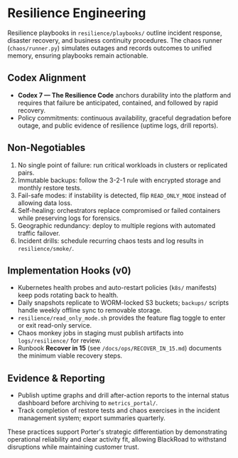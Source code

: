 # Resilience Engineering

Resilience playbooks in `resilience/playbooks/` outline incident response, disaster recovery, and business continuity procedures. The chaos runner (`chaos/runner.py`) simulates outages and records outcomes to unified memory, ensuring playbooks remain actionable.

## Codex Alignment

- **Codex 7 — The Resilience Code** anchors durability into the platform and requires that failure be anticipated, contained, and followed by rapid recovery.
- Policy commitments: continuous availability, graceful degradation before outage, and public evidence of resilience (uptime logs, drill reports).

## Non-Negotiables

1. No single point of failure: run critical workloads in clusters or replicated pairs.
2. Immutable backups: follow the 3-2-1 rule with encrypted storage and monthly restore tests.
3. Fail-safe modes: if instability is detected, flip `READ_ONLY_MODE` instead of allowing data loss.
4. Self-healing: orchestrators replace compromised or failed containers while preserving logs for forensics.
5. Geographic redundancy: deploy to multiple regions with automated traffic failover.
6. Incident drills: schedule recurring chaos tests and log results in `resilience/smoke/`.

## Implementation Hooks (v0)

- Kubernetes health probes and auto-restart policies (`k8s/` manifests) keep pods rotating back to health.
- Daily snapshots replicate to WORM-locked S3 buckets; `backups/` scripts handle weekly offline sync to removable storage.
- `resilience/read_only_mode.sh` provides the feature flag toggle to enter or exit read-only service.
- Chaos monkey jobs in staging must publish artifacts into `logs/resilience/` for review.
- Runbook **Recover in 15** (see `/docs/ops/RECOVER_IN_15.md`) documents the minimum viable recovery steps.

## Evidence & Reporting

- Publish uptime graphs and drill after-action reports to the internal status dashboard before archiving to `metrics_portal/`.
- Track completion of restore tests and chaos exercises in the incident management system; export summaries quarterly.

These practices support Porter's strategic differentiation by demonstrating operational reliability and clear activity fit, allowing BlackRoad to withstand disruptions while maintaining customer trust.
